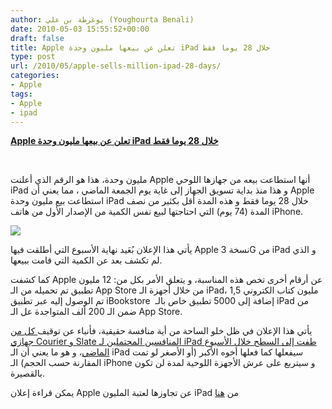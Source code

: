 ```yaml
---
author: يوغرطة بن علي (Youghourta Benali)
date: 2010-05-03 15:55:52+00:00
draft: false
title: Apple تعلن عن بيعها مليون وحدة iPad خلال 28 يوما فقط
type: post
url: /2010/05/apple-sells-million-ipad-28-days/
categories:
- Apple
tags:
- Apple
- ipad
---
```


[**Apple تعلن عن بيعها مليون وحدة iPad خلال 28 يوما فقط**](https://www.it-scoop.com/2010/05/Apple-Sells-Million-iPad-28-Days)


‎

مليون وحدة، هذا هو الرقم الذي أعلنت Apple أنها استطاعت بيعه من جهازها اللوحي iPad و هذا منذ بداية تسويق الجهاز إلى غاية يوم الجمعة الماضي ، مما يعني أن Apple استطاعت بيع مليون وحدة iPad خلال 28 يوما فقط و هذه المدة أقل بكثير من نصف المدة (74 يوم) التي احتاجتها لبيع نفس الكمية من الإصدار الأول من هاتف iPhone.

[![](https://www.it-scoop.com/wp-content/uploads/2010/03/steve-jobs-ipad.jpg)
](https://www.it-scoop.com/2010/05/Apple-Sells-Million-iPad-28-Days)

يأتي هذا الإعلان بُعَيد نهاية الأسبوع التي أطلقت فيها Apple نسخة 3G من iPad و الذي لم تكشف بعد عن الكمية التي قامت ببيعها.

كما كشفت Apple عن أرقام أخرى تخص هذه المناسبة، و يتعلق الأمر بكل من: 12 مليون تطبيق تم تحميله من الـ App Store من خلال أجهزة الـ iPad، 1,5 مليون كتاب الكتروني تم الوصول إليه عبر تطبيق iBookstore  إضافة إلى 5000 تطبيق خاص بالـ iPad من ضمن الـ 200 ألف المتواجدة عل الـ App Store.

يأتي هذا الإعلان في ظل خلو الساحة من أية منافسة حقيقية، فأنباء عن توقيف[ كل من جهازي Courier و Slate المنافسين المحتملين لـ iPad طفت إلى السطح خلال الأسبوع الماضي](../../../../../2010/04/courier-slate-scrapped/)، و هو ما يعني أن الـ iPad سيفعلها كما فعلها أخوه الأكبر (أو الأصغر لو تمت المقارنة حسب الحجم) الـ iPhone و سيتربع على عرش الأجهزة اللوحية لمدة لن تكون بالقصيرة.

يمكن قراءة إعلان Apple عن تجاوزها لعتبة المليون iPad من [هنا](http://www.apple.com/pr/library/2010/05/03ipad.html)
